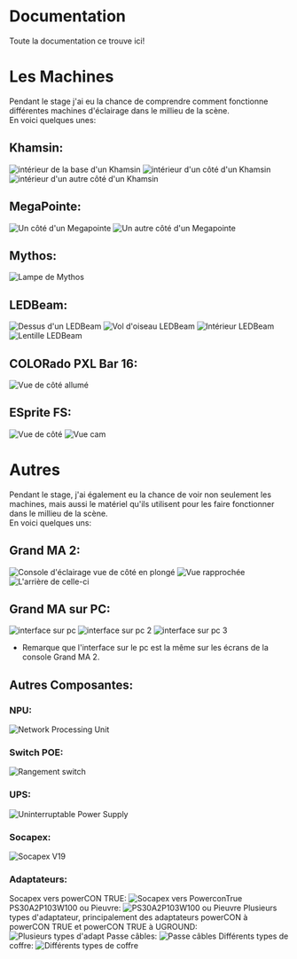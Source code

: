 # Documentation
Toute la documentation ce trouve ici!

# Les Machines
Pendant le stage j'ai eu la chance de comprendre comment fonctionne différentes machines d'éclairage dans le millieu de la scène. </br>
En voici quelques unes:

## Khamsin:
![intérieur de la base d'un Khamsin](https://github.com/sebreilly/projet_stage_2023/blob/main/doc/photos_stage/20230504_131422.jpg)
![intérieur d'un côté d'un Khamsin](https://github.com/sebreilly/projet_stage_2023/blob/main/doc/photos_stage/20230504_134306.jpg)
![intérieur d'un autre côté d'un Khamsin](https://github.com/sebreilly/projet_stage_2023/blob/main/doc/photos_stage/20230504_134316.jpg)

## MegaPointe:
![Un côté d'un Megapointe](https://github.com/sebreilly/projet_stage_2023/blob/main/doc/photos_stage/20230508_134239.jpg)
![Un autre côté d'un Megapointe](https://github.com/sebreilly/projet_stage_2023/blob/main/doc/photos_stage/20230508_134302.jpg)

## Mythos:
![Lampe de Mythos](https://github.com/sebreilly/projet_stage_2023/blob/main/doc/photos_stage/20230508_153121.jpg)

## LEDBeam:
![Dessus d'un LEDBeam](https://github.com/sebreilly/projet_stage_2023/blob/main/doc/photos_stage/20230509_160531.jpg)
![Vol d'oiseau LEDBeam](https://github.com/sebreilly/projet_stage_2023/blob/main/doc/photos_stage/20230509_160544.jpg)
![Intérieur LEDBeam](https://github.com/sebreilly/projet_stage_2023/blob/main/doc/photos_stage/20230509_160735.jpg)
![Lentille LEDBeam](https://github.com/sebreilly/projet_stage_2023/blob/main/doc/photos_stage/20230509_160759.jpg)

## COLORado PXL Bar 16:
![Vue de côté allumé](https://github.com/sebreilly/projet_stage_2023/blob/main/doc/photos_stage/20230510_090528.jpg)

## ESprite FS:
![Vue de côté](https://github.com/sebreilly/projet_stage_2023/blob/main/doc/photos_stage/20230518_083847.jpg)
![Vue cam](https://github.com/sebreilly/projet_stage_2023/blob/main/doc/photos_stage/20230518_084015.jpg)

# Autres
Pendant le stage, j'ai également eu la chance de voir non seulement les machines, mais aussi le matériel qu'ils utilisent pour les faire fonctionner dans le millieu de la scène. </br>
En voici quelques uns:

## Grand MA 2:
![Console d'éclairage vue de côté en plongé](https://github.com/sebreilly/projet_stage_2023/blob/main/doc/photos_stage/20230516_132403.jpg)
![Vue rapprochée](https://github.com/sebreilly/projet_stage_2023/blob/main/doc/photos_stage/20230516_132441.jpg)
![L'arrière de celle-ci](https://github.com/sebreilly/projet_stage_2023/blob/main/doc/photos_stage/20230516_132451.jpg)

## Grand MA sur PC:
![interface sur pc](https://github.com/sebreilly/projet_stage_2023/blob/main/doc/photos_stage/20230508_153345.jpg)
![interface sur pc 2](https://github.com/sebreilly/projet_stage_2023/blob/main/doc/photos_stage/20230508_153352.jpg)
![interface sur pc 3](https://github.com/sebreilly/projet_stage_2023/blob/main/doc/photos_stage/20230508_153704.jpg)
- Remarque que l'interface sur le pc est la même sur les écrans de la console Grand MA 2.

## Autres Composantes:
### NPU:
![Network Processing Unit](https://github.com/sebreilly/projet_stage_2023/blob/main/doc/photos_stage/20230516_132523.jpg)

### Switch POE:
![Rangement switch](https://github.com/sebreilly/projet_stage_2023/blob/main/doc/photos_stage/20230516_132514.jpg)

### UPS:
![Uninterruptable Power Supply](https://github.com/sebreilly/projet_stage_2023/blob/main/doc/photos_stage/20230516_132614.jpg)

### Socapex:
![Socapex V19](https://github.com/sebreilly/projet_stage_2023/blob/main/doc/photos_stage/20230516_133031.jpg)

### Adaptateurs:
Socapex vers powerCON TRUE:
![Socapex vers PowerconTrue](https://github.com/sebreilly/projet_stage_2023/blob/main/doc/photos_stage/20230516_133044.jpg)
PS30A2P103W100 ou Pieuvre:
![PS30A2P103W100 ou Pieuvre](https://github.com/sebreilly/projet_stage_2023/blob/main/doc/photos_stage/20230516_133057.jpg)
Plusieurs types d'adaptateur, principalement des adaptateurs powerCON à powerCON TRUE et powerCON TRUE à UGROUND:
![Plusieurs types d'adapt](https://github.com/sebreilly/projet_stage_2023/blob/main/doc/photos_stage/20230516_133148.jpg)
Passe câbles:
![Passe câbles](https://github.com/sebreilly/projet_stage_2023/blob/main/doc/photos_stage/20230516_133157.jpg)
Différents types de coffre:
![Différents types de coffre](https://github.com/sebreilly/projet_stage_2023/blob/main/doc/photos_stage/20230516_133249.jpg)
